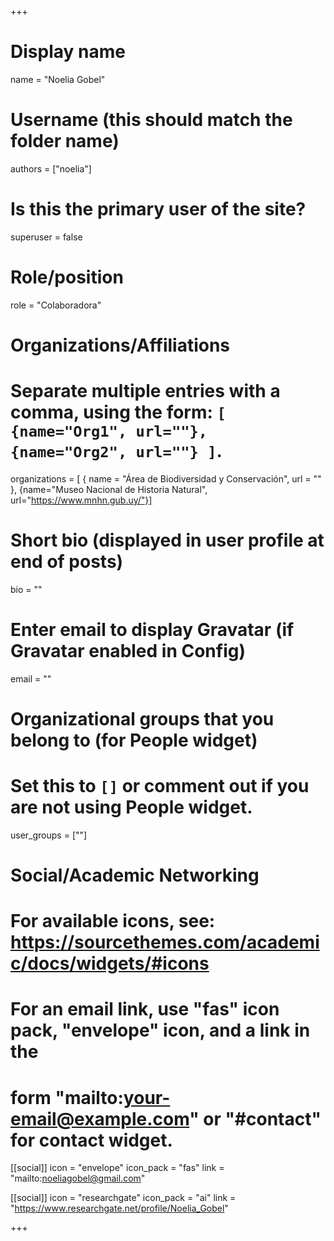 +++
# Display name
name = "Noelia Gobel"

# Username (this should match the folder name)
authors = ["noelia"]

# Is this the primary user of the site?
superuser = false

# Role/position
role = "Colaboradora"

# Organizations/Affiliations
#   Separate multiple entries with a comma, using the form: `[ {name="Org1", url=""}, {name="Org2", url=""} ]`.
organizations = [ { name = "Área de Biodiversidad y Conservación", url = "" }, {name="Museo Nacional de Historia Natural", url="https://www.mnhn.gub.uy/"}]

# Short bio (displayed in user profile at end of posts)
bio = ""

# Enter email to display Gravatar (if Gravatar enabled in Config)
email = ""


# Organizational groups that you belong to (for People widget)
#   Set this to `[]` or comment out if you are not using People widget.
user_groups = [""]

# Social/Academic Networking
# For available icons, see: https://sourcethemes.com/academic/docs/widgets/#icons
#   For an email link, use "fas" icon pack, "envelope" icon, and a link in the
#   form "mailto:your-email@example.com" or "#contact" for contact widget.

[[social]]
  icon = "envelope"
  icon_pack = "fas"
  link = "mailto:noeliagobel@gmail.com"

[[social]]
  icon = "researchgate"
  icon_pack = "ai"
  link = "https://www.researchgate.net/profile/Noelia_Gobel"

+++

